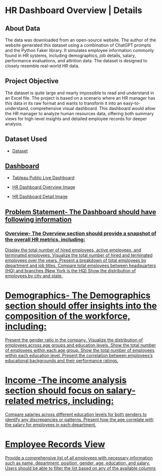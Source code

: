 # HR Dashboard Overview | Details
## About Data
The data was downloaded from an open-source website. The author of the website generated this dataset using a combination of ChatGPT prompts and the Python Faker library. It simulates employee information commonly found in HR systems, including demographics, job details, salary, performance evaluations, and attrition data. The dataset is designed to closely resemble real-world HR data.

## Project Objective
The dataset is quite large and nearly impossible to read and understand in an Excel file. The project is based on a scenario where an HR manager has this data in its raw format and wants to transform it into an easy-to-understand, comprehensive visual dashboard. This dashboard would allow the HR manager to analyze human resources data, offering both summary views for high-level insights and detailed employee records for deeper analysis.

## Dataset Used
- <a href="https://github.com/UmaMahor/MyProjects/blob/Tableau/HumanResources.csv">Dataset

## Dashboard

- <a href= "https://public.tableau.com/app/profile/uma.mahor/viz/HRDashboard_17367151484670/HRSummary">Tableau Public Live Dashboard

- <a href= "https://github.com/UmaMahor/MyProjects/blob/Tableau/HR%20Dashboard%20Part%201-%20Overview.png"> HR Dashboard Overview Image

- <a href= "https://github.com/UmaMahor/MyProjects/blob/Tableau/HR%20Dashbaord%20Part%202-%20Details.png"> HR Dashboard Detail Image

## Problem Statement- The Dashboard should have following information 
### Overview- The Overview section should provide a snapshot of the overall HR metrics, including:

Display the total number of hired employees, active employees, and terminated employees.
Visualize the total number of hired and terminated employees over the years.
Present a breakdown of total employees by department and job titles.
Compare total employees between headquarters (HQ) and branches (New York is the HQ)
Show the distribution of employees by city and state.

# Demographics- The Demographics section should offer insights into the composition of the workforce, including:

Present the gender ratio in the company.
Visualize the distribution of employees across age groups and education levels.
Show the total number of employees within each age group.
Show the total number of employees within each education level.
Present the correlation between employees’s educational backgrounds and their performance ratings.

# Income -The income analysis section should focus on salary-related metrics, including:

Compare salaries across different education levels for both genders to identify any discrepancies or patterns.
Present how the age correlate with the salary for employees in each department.

# Employee Records View
Provide a comprehensive list of all employees with necessary information such as name, department, position, gender, age, education, and salary.
Users should be able to filter the list based on any of the available columns
